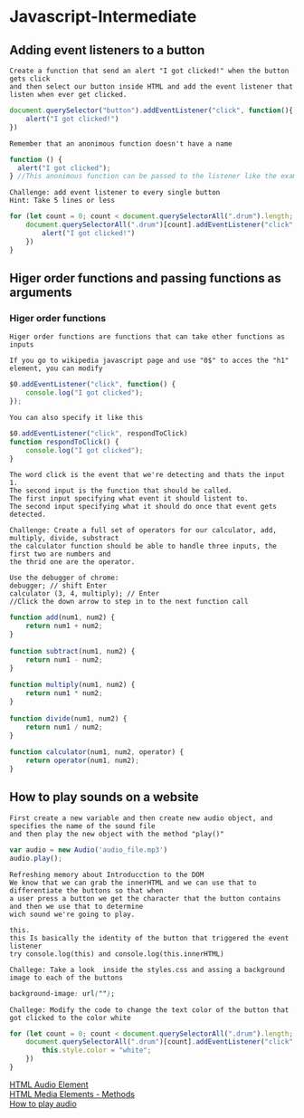 # Javascript-Intermediate

## Adding event listeners to a button
```
Create a function that send an alert "I got clicked!" when the button gets click
and then select our button inside HTML and add the event listener that listen when ever get clicked.
```
```javascript
document.querySelector("button").addEventListener("click", function(){
    alert("I got clicked!")
})
```
```
Remember that an anonimous function doesn't have a name
```
```javascript
function () {
  alert("I got clicked");
} //This anonimous function can be passed to the listener like the example above
```
```
Challenge: add event listener to every single button
Hint: Take 5 lines or less
```
```javascript
for (let count = 0; count < document.querySelectorAll(".drum").length; count++) {
    document.querySelectorAll(".drum")[count].addEventListener("click", function(){
        alert("I got clicked!")
    })
}
```

## Higer order functions and passing functions as arguments
### Higer order functions
```
Higer order functions are functions that can take other functions as inputs
```
```
If you go to wikipedia javascript page and use "0$" to acces the "h1" element, you can modify
```
```javascript
$0.addEventListener("click", function() {
    console.log("I got clicked");
});
```
```
You can also specify it like this
```
```javascript
$0.addEventListener("click", respondToClick)
function respondToClick() {
    console.log("I got clicked");
}
```
```
The word click is the event that we're detecting and thats the input 1.
The second input is the function that should be called.
The first input specifying what event it should listent to.
The second input specifying what it should do once that event gets detected.
```
```
Challenge: Create a full set of operators for our calculator, add, multiply, divide, substract
the calculator function should be able to handle three inputs, the first two are numbers and
the thrid one are the operator.

Use the debugger of chrome:
debugger; // shift Enter
calculator (3, 4, multiply); // Enter
//Click the down arrow to step in to the next function call
```
```javascript
function add(num1, num2) {
    return num1 + num2;
}
 
function subtract(num1, num2) {
    return num1 - num2;
}
 
function multiply(num1, num2) {
    return num1 * num2;
}
 
function divide(num1, num2) {
    return num1 / num2;
}
 
function calculator(num1, num2, operator) {
    return operator(num1, num2);
}
```

## How to play sounds on a website
```
First create a new variable and then create new audio object, and specifies the name of the sound file
and then play the new object with the method "play()"
```
```javascript
var audio = new Audio('audio_file.mp3')
audio.play();
```
```
Refreshing memory about Introducction to the DOM
We know that we can grab the innerHTML and we can use that to differentiate the buttons so that when
a user press a button we get the character that the button contains and then we use that to determine
wich sound we're going to play.

this.
this Is basically the identity of the button that triggered the event listener
try console.log(this) and console.log(this.innerHTML)
```
```
Challege: Take a look  inside the styles.css and assing a background image to each of the buttons
```
```css
background-image: url("");
```
```
Challege: Modify the code to change the text color of the button that got clicked to the color white
```
```javascript
for (let count = 0; count < document.querySelectorAll(".drum").length; count++) {
    document.querySelectorAll(".drum")[count].addEventListener("click", function(){
        this.style.color = "white";
    })
}
```
[HTML Audio Element](https://developer.mozilla.org/en-US/docs/Web/API/HTMLAudioElement) \
[HTML Media Elements - Methods](https://developer.mozilla.org/en-US/docs/Web/API/HTMLMediaElement#methods) \
[How to play audio](https://stackoverflow.com/questions/9419263/how-to-play-audio)
